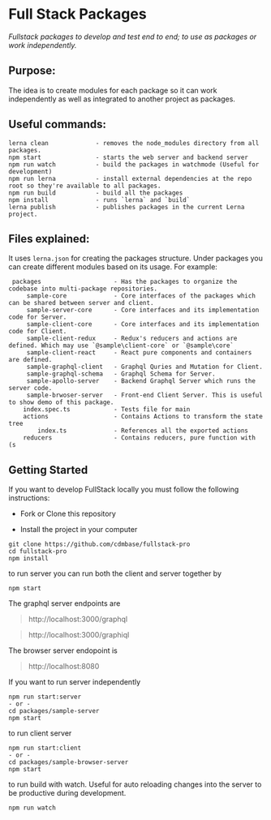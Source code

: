 # Full Stack Packages

*Fullstack packages to develop and test end to end; to use as packages or work independently.*

Purpose: 
---
The idea is to create modules for each package so it can work independently as well as integrated to another project as packages. 

Useful commands:
---
    lerna clean             - removes the node_modules directory from all packages. 
    npm start               - starts the web server and backend server
    npm run watch           - build the packages in watchmode (Useful for development)
    npm run lerna           - install external dependencies at the repo root so they're available to all packages.
    npm run build           - build all the packages
    npm install             - runs `lerna` and `build`
    lerna publish           - publishes packages in the current Lerna project. 

Files explained:
---    
It uses `lerna.json` for creating the packages structure. Under packages you can create different modules based on its usage. For example:

     packages                    - Has the packages to organize the codebase into multi-package repositories.
         sample-core             - Core interfaces of the packages which can be shared between server and client.
         sample-server-core      - Core interfaces and its implementation code for Server.   
         sample-client-core      - Core interfaces and its implementation code for Client.
         sample-client-redux     - Redux's reducers and actions are defined. Which may use `@sample\client-core` or `@sample\core`
         sample-client-react     - React pure components and containers are defined. 
         sample-graphql-client   - Graphql Quries and Mutation for Client.
         sample-graphql-schema   - Graphql Schema for Server.
         sample-apollo-server    - Backend Graphql Server which runs the server code. 
         sample-brwoser-server   - Front-end Client Server. This is useful to show demo of this package.
        index.spec.ts            - Tests file for main
        actions                  - Contains Actions to transform the state tree
            index.ts             - References all the exported actions
        reducers                 - Contains reducers, pure function with (s

## Getting Started

If you want to develop FullStack locally you must follow the following instructions:

* Fork or Clone this repository

* Install the project in your computer

```
git clone https://github.com/cdmbase/fullstack-pro
cd fullstack-pro
npm install
```
to run server
you can run both the client and server together by 
```
npm start
```
The graphql server endpoints are
>http://localhost:3000/graphql

>http://localhost:3000/graphiql

The browser server endopoint is
>http://localhost:8080

If you want to run server independently
```
npm run start:server 
- or -
cd packages/sample-server
npm start
```
to run client server
```
npm run start:client
- or -
cd packages/sample-browser-server
npm start
```
to run build with watch. Useful for auto reloading changes into the server to be productive during development.
```
npm run watch
```



[lerna-clean]: https://github.com/lerna/lerna#clean